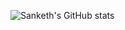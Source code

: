 ![Sanketh's GitHub stats](https://github-readme-stats.vercel.app/api?username=sankethj&show_icons=true&theme=algolia )
